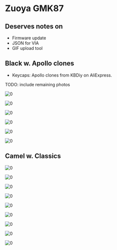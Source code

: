 
# Zuoya GMK87

## Deserves notes on
- Firmware update
- JSON for VIA
- GIF upload tool

## Black w. Apollo clones
- Keycaps: Apollo clones from KBDiy on AliExpress.

TODO: include remaining photos

![0](premade/Zuoya_GMK87/images_black_apollo/0.jpg)

![0](premade/Zuoya_GMK87/images_black_apollo/1.jpg)

![0](premade/Zuoya_GMK87/images_black_apollo/16.jpg)

![0](premade/Zuoya_GMK87/images_black_apollo/12.jpg)

![0](premade/Zuoya_GMK87/images_black_apollo/15.jpg)

![0](premade/Zuoya_GMK87/images_black_apollo/16.jpg)

## Camel w. Classics

![0](premade/Zuoya_GMK87/images_camel_retro/0.jpg)

![0](premade/Zuoya_GMK87/images_camel_retro/1.jpg)

![0](premade/Zuoya_GMK87/images_camel_retro/2.jpg)

![0](premade/Zuoya_GMK87/images_camel_retro/3.jpg)

![0](premade/Zuoya_GMK87/images_camel_retro/4.jpg)

![0](premade/Zuoya_GMK87/images_camel_retro/5.jpg)

![0](premade/Zuoya_GMK87/images_camel_retro/6.jpg)

![0](premade/Zuoya_GMK87/images_camel_retro/7.jpg)

![0](premade/Zuoya_GMK87/images_camel_retro/8.jpg)